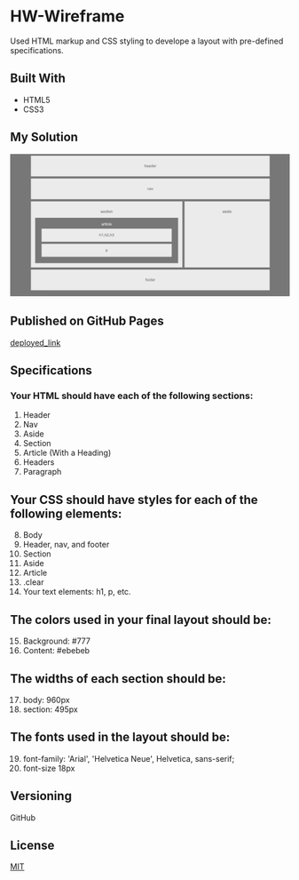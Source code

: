 # HW-Wireframe

Used HTML markup and CSS styling to develope a layout with pre-defined specifications.

## Built With

* HTML5
* CSS3

## My Solution

![My_Solution](/LStrecker_Solution.png)

## Published on GitHub Pages

[deployed_link](https://lauriestrecker.github.io/HW-Wireframe/ "GitHub Pages")

## Specifications

### Your HTML should have each of the following sections:
1. Header
2. Nav
3. Aside
4. Section
5. Article (With a Heading)
6. Headers
7. Paragraph

## Your CSS should have styles for each of the following elements:
8. Body
9. Header, nav, and footer
10. Section
11. Aside
12. Article
13. .clear
14. Your text elements: h1, p, etc.

## The colors used in your final layout should be:
15. Background: #777
16. Content: #ebebeb

## The widths of each section should be:
17. body: 960px
18. section: 495px

## The fonts used in the layout should be:
19. font-family: 'Arial', 'Helvetica Neue', Helvetica, sans-serif;
10. font-size 18px

## Versioning

GitHub 

## License

[MIT](https://choosealicense.com/licenses/mit/)






